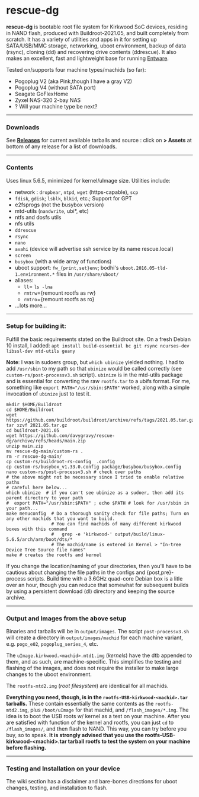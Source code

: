 # rescue-dg

**rescue-dg** is bootable root file system for Kirkwood SoC devices,
residing in NAND flash, produced with Buildroot-2021.05, and built
completely from scratch.  It has a variety of utilities and apps in it for
setting up SATA/USB/MMC storage, networking, uboot environment, backup
of data (rsync), cloning (dd) and recovering drive contents (ddrescue).
It also makes an excellent, fast and lightweight base for running [Entware](https://github.com/Entware/Entware/wiki).

Tested on/supports four machine types/machids (so far):
- Pogoplug V2 (aka Pink,though I have a gray V2)
- Pogoplug V4 (without SATA port)
- Seagate GoFlexHome
- Zyxel NAS-320 2-bay NAS
-  ? Will your machine type be next? 
---
### Downloads

See __[Releases](https://github.com/davygravy/rescue-dg/releases)__ for current available tarballs and source : click on  __> Assets__ at bottom of any release for a list of downloads.

 ---
 ### Contents
 
Uses linux 5.6.5, minimized for kernel/uImage size.
Utilities include:
 - network : `dropbear`, `ntpd`, `wget` (https-capable), `scp`
 - `fdisk`, `gdisk`; `lsblk`, `blkid`, etc.; Support for GPT
 - e2fsprogs (not the busybox version)
 - mtd-utils (`nandwrite`, ubi*, etc)
 - ntfs and dosfs utils
 - nfs utils
 - `ddrescue`
 - `rsync`
 - `nano`
 - `avahi` (device will advertise ssh service by its name rescue.local)
 - `screen`
 - `busybox` (with a wide array of functions)
 - uboot support: `fw_{print,set}env`; bodhi's `uboot.2016.05-tld-1.environment.*` files in `/usr/share/uboot/`
 - aliases:
     - `ll`= `ls -lna`
     - `rmtrw`={remount rootfs as rw}
     - `rmtro`={remount rootfs as ro}
 - ...lots more...


---  
### Setup for building it:

Fulfill the basic requirements stated on the Buildroot site. On a fresh Debian 10 install, I added:
`apt install build-essential bc git rsync ncurses-dev libssl-dev
mtd-utils geany`


__Note__:  I was in sudoers group, but `which ubinize` yielded nothing.  I had to add `/usr/sbin` to my path so that `ubinize` would be called correctly (see `custom-rs/post-processv3.sh` script).  `ubinize` is in the mtd-utils package and is essential for converting the raw `rootfs.tar` to a ubifs format.  For me, something like `export PATH="/usr/sbin:$PATH"` worked, along with a simple invocation of `ubinize` just to test it.



    mkdir $HOME/Buildroot
    cd $HOME/Buildroot
    wget https://github.com/buildroot/buildroot/archive/refs/tags/2021.05.tar.gz
    tar xzvf 2021.05.tar.gz
    cd buildroot-2021.05
    wget https://github.com/davygravy/rescue-dg/archive/refs/heads/main.zip
    unzip main.zip
    mv rescue-dg-main/custom-rs .
    rm -r rescue-dg-main/
    cp custom-rs/buildroot-rs-config  .config        
    cp custom-rs/busybox_v1.33.0.config package/busybox/busybox.config  
    nano custom-rs/post-processv3.sh # check over paths 
    # the above might not be necessary since I tried to enable relative paths
    # careful here below... 
    which ubinize  # if you can't see ubinize as a sudoer, then add its parent directory to your path
    #  export PATH="/usr/sbin:$PATH" ; echo $PATH # look for /usr/sbin in your path...
    make menuconfig  # Do a thorough sanity check for file paths; Turn on any other machids that you want to build.
                     # You can find machids of many different kirkwood boxes with this command
                     #   grep -e 'kirkwood-' output/build/linux-5.6.5/arch/arm/boot/dts/*
                     # The machid/name is entered in Kernel > "In-tree Device Tree Source file names"
    make # creates the rootfs and kernel


If you change the location/naming of your directories, then you'll have to be cautious about changing the file paths in the configs and {post,pre}-process scripts.  Build time with a 3.6GHz quad-core Debian box is a litle over an hour, though you can reduce that somewhat for subsequent builds by using a persistent download (dl) directory and keeping the source archive.

---
### Output and Images from the above setup

Binaries and tarballs will be in `output/images`. The script `post-processv3.sh` will create a directory in `output/images/machid` for each machine variant, e.g. `pogo_e02`, `pogoplug_series_4`, etc.

The `uImage.kirkwood.<machid>.mtd1.img` (*kernels*) have the dtb appended to them, and as such, are machine-specific.  This simplifies the testing and flashing of the images, and does not require the installer to make large changes to the uboot environment.

The `rootfs-mtd2.img` (*root filesystem*) are identical for all machids.

__Everything you need, though, is in the `rootfs-USB-kirkwood-<machid>.tar` tarballs.__ These contain essentially the same contents as the `rootfs-mtd2.img`, plus `/boot/uImage` for that machid, and `/flash_images/*.img`. The idea is to boot the USB roots w/ kernel as a test on your machine.  After you are satisfied with function of the kernel and rootfs, you can just `cd` to  `/flash_images/`, and then flash to NAND.  This way, you can try before you buy, so to speak.  __It is strongly advised that you use the rootfs-USB-kirkwood-\<machid>.tar tarball rootfs to test the system on your machine before flashing.__   

---
### Testing and Installation on your device

The wiki section has a disclaimer and bare-bones directions for uboot changes, testing, and installation to flash.
